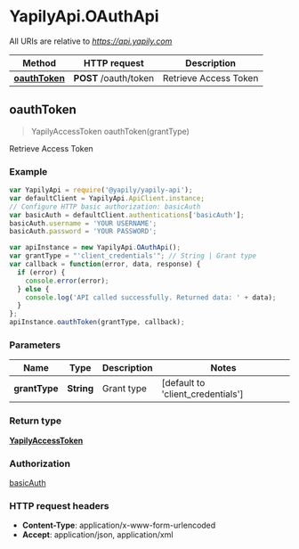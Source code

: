 # YapilyApi.OAuthApi

All URIs are relative to *https://api.yapily.com*

Method | HTTP request | Description
------------- | ------------- | -------------
[**oauthToken**](OAuthApi.md#oauthToken) | **POST** /oauth/token | Retrieve Access Token



## oauthToken

> YapilyAccessToken oauthToken(grantType)

Retrieve Access Token

### Example

```javascript
var YapilyApi = require('@yapily/yapily-api');
var defaultClient = YapilyApi.ApiClient.instance;
// Configure HTTP basic authorization: basicAuth
var basicAuth = defaultClient.authentications['basicAuth'];
basicAuth.username = 'YOUR USERNAME';
basicAuth.password = 'YOUR PASSWORD';

var apiInstance = new YapilyApi.OAuthApi();
var grantType = "'client_credentials'"; // String | Grant type
var callback = function(error, data, response) {
  if (error) {
    console.error(error);
  } else {
    console.log('API called successfully. Returned data: ' + data);
  }
};
apiInstance.oauthToken(grantType, callback);
```

### Parameters



Name | Type | Description  | Notes
------------- | ------------- | ------------- | -------------
 **grantType** | **String**| Grant type | [default to &#39;client_credentials&#39;]

### Return type

[**YapilyAccessToken**](YapilyAccessToken.md)

### Authorization

[basicAuth](../README.md#basicAuth)

### HTTP request headers

- **Content-Type**: application/x-www-form-urlencoded
- **Accept**: application/json, application/xml

